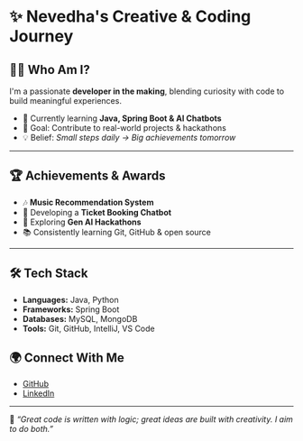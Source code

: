 # ✨ Nevedha's Creative & Coding Journey  



## 👩‍💻 Who Am I?  
I'm a passionate **developer in the making**, blending curiosity with code to build meaningful experiences.  
- 🌱 Currently learning **Java, Spring Boot & AI Chatbots**  
- 🎯 Goal: Contribute to real-world projects & hackathons  
- 💡 Belief: *Small steps daily → Big achievements tomorrow*  

---

## 🏆 Achievements & Awards  
- 🎶 **Music Recommendation System** 
- 🤖 Developing a **Ticket Booking Chatbot**  
- 🚀 Exploring **Gen AI Hackathons**  
- 📚 Consistently learning Git, GitHub & open source  

---

## 🛠️ Tech Stack  
- **Languages:** Java, Python
- **Frameworks:** Spring Boot  
- **Databases:** MySQL, MongoDB  
- **Tools:** Git, GitHub, IntelliJ, VS Code  



## 🌍 Connect With Me  
- [GitHub](https://github.com/Nevedha228)  
- [LinkedIn](https://www.linkedin.com/in/nevedha10)  

---

📌 *“Great code is written with logic; great ideas are built with creativity. I aim to do both.”*  
